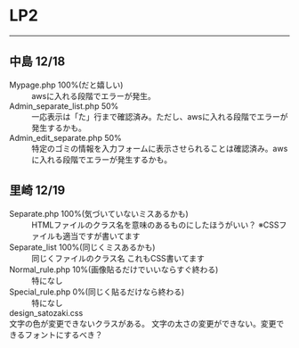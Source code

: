 # LP2
***
## 中島 12/18
<dl>
  <dt>Mypage.php 100%(だと嬉しい)</dt>
  <dd>awsに入れる段階でエラーが発生。</dd>
  <dt>Admin_separate_list.php 50%</dt>
  <dd>一応表示は「た」行まで確認済み。ただし、awsに入れる段階でエラーが発生するかも。</dd>
  <dt>Admin_edit_separate.php 50%</dt>
  <dd>特定のゴミの情報を入力フォームに表示させられることは確認済み。awsに入れる段階でエラーが発生するかも。</dd>
</dl>

## 里崎 12/19
<dl>
  <dt>Separate.php 100%(気づいていないミスあるかも)</dt>
    <dd>
      HTMLファイルのクラス名を意味のあるものにしたほうがいい？  
      ※CSSファイルも適当ですが書いてます
    </dd>  
  <dt>Separate_list 100%(同じくミスあるかも)</dt>
    <dd>
      同じくファイルのクラス名  
      これもCSS書いてます
    </dd>  
  <dt>Normal_rule.php 10%(画像貼るだけでいいならすぐ終わる)</dt>
    <dd>特になし</dd>  
  <dt>Special_rule.php 0%(同じく貼るだけなら終わる)</dt>
    <dd>特になし</dd>  
  <dt>design_satozaki.css</dt>
    文字の色が変更できないクラスがある。  
    文字の太さの変更ができない。変更できるフォントにするべき？  
</dl>
